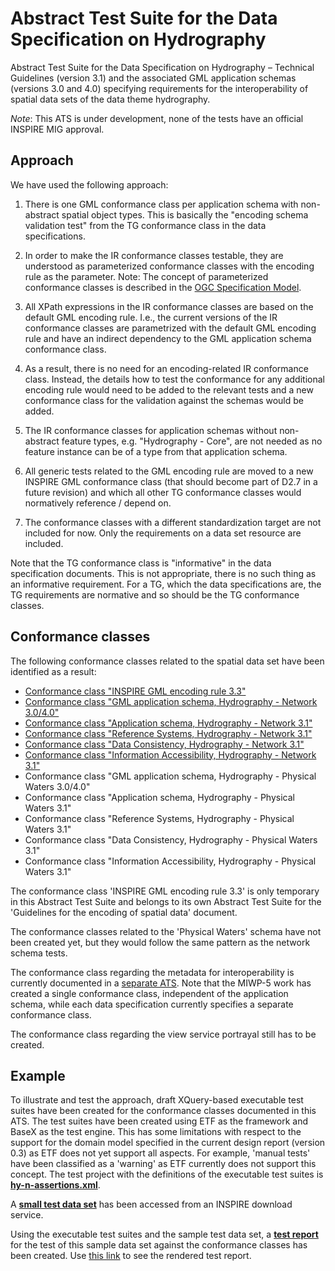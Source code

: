 # Abstract Test Suite for the Data Specification on Hydrography

Abstract Test Suite for the Data Specification on Hydrography – Technical Guidelines (version 3.1) and the associated GML application schemas (versions 3.0 and 4.0) specifying requirements for the interoperability of spatial data sets of the data theme hydrography.

*Note*: This ATS is under development, none of the tests have an official INSPIRE MIG approval.

## Approach

We have used the following approach:

1. There is one GML conformance class per application schema with non-abstract spatial object types. This is basically the "encoding schema validation test" from the TG conformance class in the data specifications. 

2. In order to make the IR conformance classes testable, they are understood as parameterized conformance classes with the encoding rule as the parameter. Note: The concept of parameterized conformance classes is described in the [OGC Specification Model](https://portal.opengeospatial.org/files/?artifact_id=34762).

3. All XPath expressions in the IR conformance classes are based on the default GML encoding rule. I.e., the current versions of the IR conformance classes are parametrized with the default GML encoding rule and have an indirect dependency to the GML application schema conformance class.  

4. As a result, there is no need for an encoding-related IR conformance class. Instead, the details how to test the conformance for any additional encoding rule would need to be added to the relevant tests and a new conformance class for the validation against the schemas would be added.

5. The IR conformance classes for application schemas without non-abstract feature types, e.g. "Hydrography - Core", are not needed as no feature instance can be of a type from that application schema.

6. All generic tests related to the GML encoding rule are moved to a new INSPIRE GML conformance class (that should become part of D2.7 in a future revision) and which all other TG conformance classes would normatively reference / depend on.

7. The conformance classes with a different standardization target are not included for now. Only the requirements on a data set resource are included.

Note that the TG conformance class is "informative" in the data specification documents. This is not appropriate, there is no such thing as an informative requirement. For a TG, which the data specifications are, the TG requirements are normative and so should be the TG conformance classes.

## Conformance classes

The following conformance classes related to the spatial data set have been identified as a result:

* [Conformance class "INSPIRE GML encoding rule 3.3"](inspire-gml/README.md) 
* [Conformance class "GML application schema, Hydrography - Network 3.0/4.0"](gml-hy-n/README.md)
* [Conformance class "Application schema, Hydrography - Network 3.1"](hy-n-as/README.md)
* [Conformance class "Reference Systems, Hydrography - Network 3.1"](hy-n-rs/README.md)
* [Conformance class "Data Consistency, Hydrography - Network 3.1"](hy-n-dc/README.md)
* [Conformance class "Information Accessibility, Hydrography - Network 3.1"](hy-n-ia/README.md)
* Conformance class "GML application schema, Hydrography - Physical Waters 3.0/4.0"
* Conformance class "Application schema, Hydrography - Physical Waters 3.1"
* Conformance class "Reference Systems, Hydrography - Physical Waters 3.1"
* Conformance class "Data Consistency, Hydrography - Physical Waters 3.1"
* Conformance class "Information Accessibility, Hydrography - Physical Waters 3.1"

The conformance class 'INSPIRE GML encoding rule 3.3' is only temporary in this Abstract Test Suite and belongs to its own Abstract Test Suite for the 'Guidelines for the encoding of spatial data' document.

The conformance classes related to the 'Physical Waters' schema have not been created yet, but they would follow the same pattern as the network schema tests.

The conformance class regarding the metadata for interoperability is currently documented in a [separate ATS](https://github.com/inspire-eu-validation/ats-interoperability-metadata). Note that the MIWP-5 work has created a single conformance class, independent of the application schema, while each data specification currently specifies a separate conformance class. 

The conformance class regarding the view service portrayal still has to be created.

## Example

To illustrate and test the approach, draft XQuery-based executable test suites have been created for the conformance classes documented in this ATS. The test suites have been created using ETF as the framework and BaseX as the test engine. This has some limitations with respect to the support for the domain model specified in the current design report (version 0.3) as ETF does not yet support all aspects. For example, 'manual tests' have been classified as a 'warning' as ETF currently does not support this concept. The test project with the definitions of the executable test suites is **[hy-n-assertions.xml](hy-n-assertions.xml)**.

A **[small test data set](data/README.md)** has been accessed from an INSPIRE download service. 

Using the executable test suites and the sample test data set, a **[test report](wfs-es-hy-n-result.html)** for the test of this sample data set against the conformance classes has been created. Use [this link](https://www.dropbox.com/s/nff6l3ycjm0xlzn/wfs-es-hy-n-result.html?dl=0) to see the rendered test report. 
